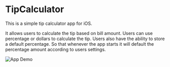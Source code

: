 # TipCalculator

This is a simple tip calculator app for iOS.

It allows users to calculate the tip based on bill amount. Users can use percentage or dollars to calculate the tip. Users also have the 
ability to store a default percentage. So that whenever the app starts it will default the percentage amount according to users settings.

![App Demo](http://i.imgur.com/AAxXDNe.gif "Logo Title Text 2")
